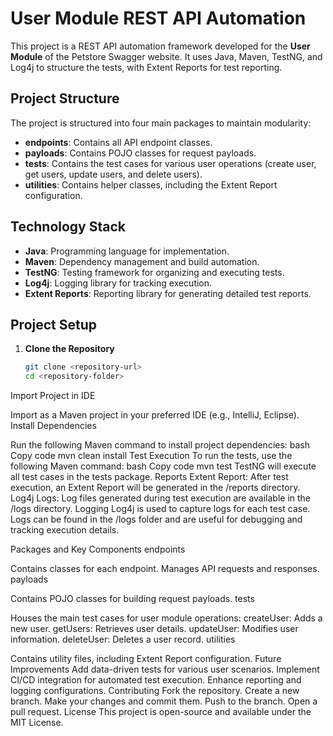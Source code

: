 # User Module REST API Automation

This project is a REST API automation framework developed for the **User Module** of the Petstore Swagger website. It uses Java, Maven, TestNG, and Log4j to structure the tests, with Extent Reports for test reporting.

## Project Structure

The project is structured into four main packages to maintain modularity:

- **endpoints**: Contains all API endpoint classes.
- **payloads**: Contains POJO classes for request payloads.
- **tests**: Contains the test cases for various user operations (create user, get users, update users, and delete users).
- **utilities**: Contains helper classes, including the Extent Report configuration.

## Technology Stack

- **Java**: Programming language for implementation.
- **Maven**: Dependency management and build automation.
- **TestNG**: Testing framework for organizing and executing tests.
- **Log4j**: Logging library for tracking execution.
- **Extent Reports**: Reporting library for generating detailed test reports.

## Project Setup

1. **Clone the Repository**
   ```bash
   git clone <repository-url>
   cd <repository-folder>
Import Project in IDE

Import as a Maven project in your preferred IDE (e.g., IntelliJ, Eclipse).
Install Dependencies

Run the following Maven command to install project dependencies:
bash
Copy code
mvn clean install
Test Execution
To run the tests, use the following Maven command:
bash
Copy code
mvn test
TestNG will execute all test cases in the tests package.
Reports
Extent Report: After test execution, an Extent Report will be generated in the /reports directory.
Log4j Logs: Log files generated during test execution are available in the /logs directory.
Logging
Log4j is used to capture logs for each test case. Logs can be found in the /logs folder and are useful for debugging and tracking execution details.

Packages and Key Components
endpoints

Contains classes for each endpoint.
Manages API requests and responses.
payloads

Contains POJO classes for building request payloads.
tests

Houses the main test cases for user module operations:
createUser: Adds a new user.
getUsers: Retrieves user details.
updateUser: Modifies user information.
deleteUser: Deletes a user record.
utilities

Contains utility files, including Extent Report configuration.
Future Improvements
Add data-driven tests for various user scenarios.
Implement CI/CD integration for automated test execution.
Enhance reporting and logging configurations.
Contributing
Fork the repository.
Create a new branch.
Make your changes and commit them.
Push to the branch.
Open a pull request.
License
This project is open-source and available under the MIT License.

